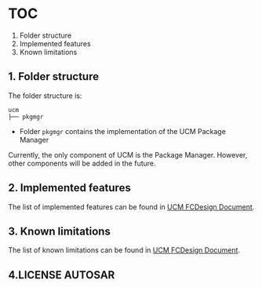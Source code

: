 # TOC

1. Folder structure
2. Implemented features
3. Known limitations

## 1. Folder structure

The folder structure is:

    ucm
    ├── pkgmgr

* Folder `pkgmgr` contains the implementation of the UCM Package Manager

Currently, the only component of UCM is the Package Manager. However, other components will be added in the future.

## 2. Implemented features

The list of implemented features can be found in [UCM FCDesign Document](https://svn.autosar.org/repos/work/26_Standards/30_AP_R1/01_Sources/EXP_FCDesignUpdateAndConfigManagement_894/AUTOSAR_EXP_FCDesignUpdateAndConfigManagement.pdf).

## 3. Known limitations

The list of known limitations can be found in [UCM FCDesign Document]( https://svn.autosar.org/repos/work/26_Standards/30_AP_R1/01_Sources/EXP_FCDesignUpdateAndConfigManagement_894/AUTOSAR_EXP_FCDesignUpdateAndConfigManagement.pdf).

## 4.LICENSE AUTOSAR

